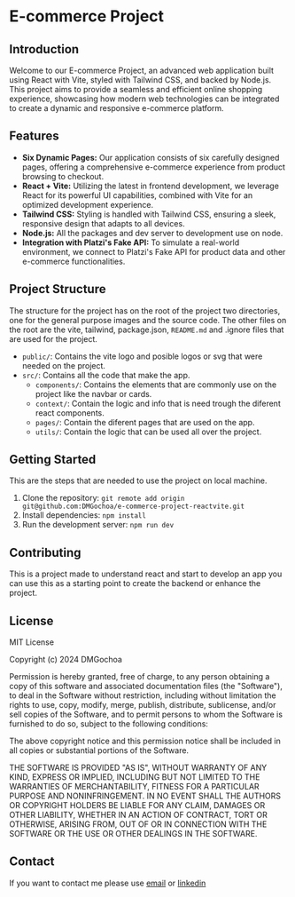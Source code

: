 # E-commerce Project

## Introduction
Welcome to our E-commerce Project, an advanced web application built using React with Vite, styled with Tailwind CSS, and backed by Node.js. This project aims to provide a seamless and efficient online shopping experience, showcasing how modern web technologies can be integrated to create a dynamic and responsive e-commerce platform.

## Features
- **Six Dynamic Pages:** Our application consists of six carefully designed pages, offering a comprehensive e-commerce experience from product browsing to checkout.
- **React + Vite:** Utilizing the latest in frontend development, we leverage React for its powerful UI capabilities, combined with Vite for an optimized development experience.
- **Tailwind CSS:** Styling is handled with Tailwind CSS, ensuring a sleek, responsive design that adapts to all devices.
- **Node.js:** All the packages and dev server to development use on node.
- **Integration with Platzi's Fake API:** To simulate a real-world environment, we connect to Platzi's Fake API for product data and other e-commerce functionalities.

## Project Structure
The structure for the project has on the root of the project two directories, one for the general purpose images and the source code. The other files on the root are the vite, tailwind, package.json, `README.md` and .ignore files that are used for the project.

- `public/`: Contains the vite logo and posible logos or svg that were needed on the project.
- `src/`: Contains all the code that make the app.
  - `components/`: Contains the elements that are commonly use on the project like the navbar or cards.
  - `context/`: Contain the logic and info that is need trough the diferent react components.
  - `pages/`: Contain the diferent pages that are used on the app.
  - `utils/`:  Contain the logic that can be used all over the project.

## Getting Started
This are the steps that are needed to use the project on local machine.
1. Clone the repository: `git remote add origin git@github.com:DMGochoa/e-commerce-project-reactvite.git`
2. Install dependencies: `npm install`
3. Run the development server: `npm run dev`

## Contributing
This is a project made to understand react and start to develop an app you can use this as a starting point to create the backend or enhance the project.

## License
MIT License

Copyright (c) 2024 DMGochoa

Permission is hereby granted, free of charge, to any person obtaining a copy of this software and associated documentation files (the "Software"), to deal in the Software without restriction, including without limitation the rights to use, copy, modify, merge, publish, distribute, sublicense, and/or sell copies of the Software, and to permit persons to whom the Software is furnished to do so, subject to the following conditions:

The above copyright notice and this permission notice shall be included in all copies or substantial portions of the Software.

THE SOFTWARE IS PROVIDED "AS IS", WITHOUT WARRANTY OF ANY KIND, EXPRESS OR IMPLIED, INCLUDING BUT NOT LIMITED TO THE WARRANTIES OF MERCHANTABILITY, FITNESS FOR A PARTICULAR PURPOSE AND NONINFRINGEMENT. IN NO EVENT SHALL THE AUTHORS OR COPYRIGHT HOLDERS BE LIABLE FOR ANY CLAIM, DAMAGES OR OTHER LIABILITY, WHETHER IN AN ACTION OF CONTRACT, TORT OR OTHERWISE, ARISING FROM, OUT OF OR IN CONNECTION WITH THE SOFTWARE OR THE USE OR OTHER DEALINGS IN THE SOFTWARE.

## Contact

If you want to contact me please use [email]( diegomore1997@gmail.com) or [linkedin](https://www.linkedin.com/in/diegoamg/)

